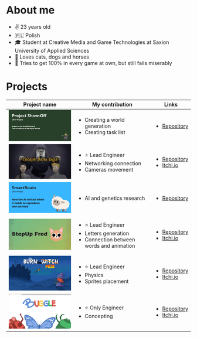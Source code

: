 
<h1>About me</h1>

<ul>
  <li>✌️ 23 years old</li>
  <li>🇵🇱 Polish</li>
  <li>🎓 Student at Creative Media and Game Technologies at Saxion University of Applied Sciences</li>
  <li>🌿 Loves cats, dogs and horses</li>
  <li>👾 Tries to get 100% in every game at own, but still fails miserably</li>
</ul>

<h1>Projects</h1>

| Project name | My contribution | Links |
| ------------- | ------------- | ------------- |
| <img src="./assets/showOff.png" width="300px">  | <ul><li>Creating a world generation</li> <li>Creating task list</li>  |<ul><li>[Repository](https://github.com/NoahBrinkman/Project_2.4_ShowOff)</li> |
| <img src="./assets/innovation.png" width="300px">  | <ul><li>⭐️ Lead Engineer</li><li>Networking connection</li><li>Cameras movement</li> |<ul><li>[Repository](https://github.com/kamuuucka/Project-Innovation)</li> <li>[Itchi.io](https://plamczak66.itch.io/escape-baba-yaga)</li>|
| <img src="./assets/smartBoats.png" width="300px">  | <ul><li>AI and genetics research</li> | <ul><li>[Repository](https://github.com/kamuuucka/SmartBoats)</li> |
| <img src="./assets/startUp.png" width="300px">  | <ul><li>⭐️ Lead Engineer</li><li>Letters generation</li><li>Connection between words and animation</li> | <ul><li>[Repository](https://github.com/kamuuucka/Project-Start-Up/tree/master)</li> <li>[Itchi.io](https://plamczak66.itch.io/stepup-fred)</li> |
| <img src="./assets/finalApproach.png" width="300px">  | <ul><li>⭐️ Lead Engineer</li><li>Physics</li><li>Sprites placement</li> | <ul><li>[Repository](https://github.com/kamuuucka/projeft-final-approach)</li> <li>[Itchi.io](https://plamczak66.itch.io/burn-the-mob)</li> |
| <img src="./assets/gameJamBugs.png" width="300px"> | <ul><li>⭐️ Only Engineer </li><li>Concepting</li> | <ul><li>[Repository](https://github.com/kamuuucka/GameJamBugs)</li> <li>[Itchi.io](https://plamczak66.itch.io/buggle)</li> |
  

<!--
**kamuuucka/kamuuucka** is a ✨ _special_ ✨ repository because its `README.md` (this file) appears on your GitHub profile.

Here are some ideas to get you started:

- 🔭 I’m currently working on ...
- 🌱 I’m currently learning ...
- 👯 I’m looking to collaborate on ...
- 🤔 I’m looking for help with ...
- 💬 Ask me about ...
- 📫 How to reach me: ...
- 😄 Pronouns: ...
- ⚡ Fun fact: ...
-->
